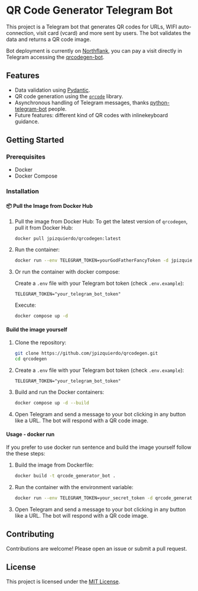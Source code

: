 # QR Code Generator Telegram Bot

This project is a Telegram bot that generates QR codes for URLs, WIFI auto-connection, visit card (vcard) and more sent by users. The bot validates the data and returns a QR code image.

Bot deployment is currently on [Northflank](https://northflank.com), you can pay a visit directly in Telegram accessing the [qrcodegen-bot](https://t.me/qrcode_generator_jpizquierdo_bot).

## Features

- Data validation using [Pydantic](https://github.com/pydantic/pydantic).
- QR code generation using the [`qrcode`](https://github.com/lincolnloop/python-qrcode) library.
- Asynchronous handling of Telegram messages, thanks [python-telegram-bot](https://github.com/python-telegram-bot/python-telegram-bot) people.
- Future features: different kind of QR codes with inlinekeyboard guidance.

## Getting Started

### Prerequisites

- Docker
- Docker Compose

### Installation
#### 📦 Pull the Image from Docker Hub
1. Pull the image from Docker Hub:
To get the latest version of `qrcodegen`, pull it from Docker Hub:  
    ```sh
    docker pull jpizquierdo/qrcodegen:latest
    ```
2. Run the container:
    ```sh
    docker run --env TELEGRAM_TOKEN=yourGodFatherFancyToken -d jpizquierdo/qrcodegen:latest
    ```
3. Or run the container with docker compose:

    Create a `.env` file with your Telegram bot token (check `.env.example`):

    ```env
    TELEGRAM_TOKEN="your_telegram_bot_token"
    ```
    Execute:
    ```sh
    docker compose up -d
    ```
#### Build the image yourself
1. Clone the repository:

    ```sh
    git clone https://github.com/jpizquierdo/qrcodegen.git
    cd qrcodegen
    ```

2. Create a `.env` file with your Telegram bot token (check `.env.example`):

    ```env
    TELEGRAM_TOKEN="your_telegram_bot_token"
    ```

3. Build and run the Docker containers:

    ```sh
    docker compose up -d --build
    ```

4. Open Telegram and send a message to your bot clicking in any button like a URL. The bot will respond with a QR code image.

#### Usage - docker run
If you prefer to use docker run sentence and build the image yourself follow the these steps:
1. Build the image from Dockerfile:
    ```sh
    docker build -t qrcode_generator_bot .
    ```
2. Run the container with the environment variable:
    ```sh
    docker run --env TELEGRAM_TOKEN=your_secret_token -d qrcode_generator_bot
    ```
3. Open Telegram and send a message to your bot clicking in any button like a URL. The bot will respond with a QR code image.

## Contributing

Contributions are welcome! Please open an issue or submit a pull request.

## License

This project is licensed under the [MIT License](LICENSE).